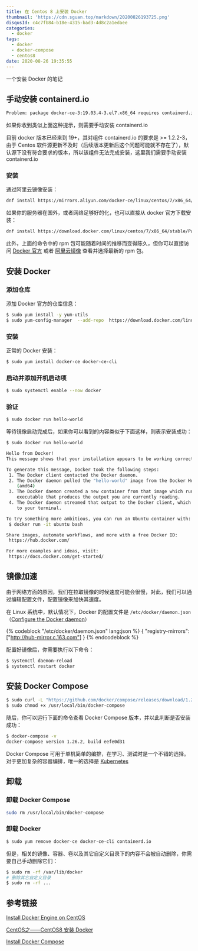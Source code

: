 ```yaml
---
title: 在 Centos 8 上安装 Docker
thumbnail: 'https://cdn.sguan.top/markdown/20200826193725.png'
disqusId: c4c7fb84-b18e-4315-bad3-4d8c2a1edaee
categories:
  - docker
tags:
  - docker
  - docker-compose
  - centos8
date: 2020-08-26 19:35:55
---
```


一个安装 Docker 的笔记

<!-- more -->

## 手动安装 containerd.io

```bash
Problem: package docker-ce-3:19.03.4-3.el7.x86_64 requires containerd.io >= 1.2.2-3
```

如果你收到类似上面这种提示，则需要手动安装 containerd.io

目前 docker 版本已经来到 19+，其对组件 containerd.io 的要求是 >= 1.2.2-3，由于 Centos 软件源更新不及时（后续版本更新后这个问题可能就不存在了），默认源下没有符合要求的版本，所以该组件无法完成安装，这里我们需要手动安装 containerd.io

### 安装

通过阿里云镜像安装：

```bash
dnf install https://mirrors.aliyun.com/docker-ce/linux/centos/7/x86_64/stable/Packages/containerd.io-1.2.6-3.3.el7.x86_64.rpm
```

如果你的服务器在国外，或者网络足够好的化，也可以直接从 docker 官方下载安装：

```bash
dnf install https://download.docker.com/linux/centos/7/x86_64/stable/Packages/containerd.io-1.2.6-3.3.el7.x86_64.rpm
```

此外，上面的命令中的 rpm 包可能随着时间的推移而变得陈久，但你可以直接访问 [Docker 官方](https://download.docker.com/linux/centos/7/x86_64/stable/Packages) 或者 [阿里云镜像](https://mirrors.aliyun.com/docker-ce/linux/centos/7/x86_64/stable/Packages) 查看并选择最新的 rpm 包。

## 安装 Docker

### 添加仓库

添加 Docker 官方的仓库信息：

```bash
$ sudo yum install -y yum-utils
$ sudo yum-config-manager  --add-repo  https://download.docker.com/linux/centos/docker-ce.repo
```

### 安装

正常的 Docker 安装： 

```bash
$ sudo yum install docker-ce docker-ce-cli
```

### 启动并添加开机启动项

```bash
$ sudo systemctl enable --now docker
```

### 验证

```bash
$ sudo docker run hello-world
```

等待镜像启动完成后，如果你可以看到的内容类似于下面这样，则表示安装成功：

```bash
$ sudo docker run hello-world

Hello from Docker!
This message shows that your installation appears to be working correctly.

To generate this message, Docker took the following steps:
 1. The Docker client contacted the Docker daemon.
 2. The Docker daemon pulled the "hello-world" image from the Docker Hub.
    (amd64)
 3. The Docker daemon created a new container from that image which runs the
    executable that produces the output you are currently reading.
 4. The Docker daemon streamed that output to the Docker client, which sent it
    to your terminal.

To try something more ambitious, you can run an Ubuntu container with:
 $ docker run -it ubuntu bash

Share images, automate workflows, and more with a free Docker ID:
 https://hub.docker.com/

For more examples and ideas, visit:
 https://docs.docker.com/get-started/
```

## 镜像加速

由于网络方面的原因，我们在拉取镜像的时候速度可能会很慢，对此，我们可以通过编辑配置文件，配置镜像来加快其速度。

在 Linux 系统中，默认情况下，Docker 的配置文件是 `/etc/docker/daemon.json`（[Configure the Docker daemon](https://docs.docker.com/config/daemon/#configure-the-docker-daemon)）

{% codeblock "/etc/docker/daemon.json" lang:json %}
{
  "registry-mirrors": ["http://hub-mirror.c.163.com"]
}
{% endcodeblock %}

配置好镜像后，你需要执行以下命令：

```bash
$ systemctl daemon-reload 
$ systemctl restart docker
```

## 安装 Docker Compose

```bash
$ sudo curl -L "https://github.com/docker/compose/releases/download/1.26.2/docker-compose-$(uname -s)-$(uname -m)" -o /usr/local/bin/docker-compose
$ sudo chmod +x /usr/local/bin/docker-compose
```

随后，你可以运行下面的命令查看 Docker Compose 版本，并以此判断是否安装成功：

```bash
$ docker-compose -v
docker-compose version 1.26.2, build eefe0d31
```

Docker Compose 可用于单机简单的编排，在学习、测试时是一个不错的选择。对于更加复杂的容器编排，唯一的选择是 [Kubernetes](https://kubernetes.io)

## 卸载

### 卸载 Docker Compose

```bash
sudo rm /usr/local/bin/docker-compose
```

### 卸载 Docker

```bash
$ sudo yum remove docker-ce docker-ce-cli containerd.io
```

但是，相关的镜像、容器、卷以及其它自定义目录下的内容不会被自动删除，你需要自己手动删除它们：

```bash
$ sudo rm -rf /var/lib/docker
# 删除其它自定义目录
$ sudo rm -rf ...
```

## 参考链接

[Install Docker Engine on CentOS](https://docs.docker.com/engine/install/centos/)

[CentOS之——CentOS8 安装 Docker](https://blog.csdn.net/l1028386804/article/details/105480007)

[Install Docker Compose](https://docs.docker.com/compose/install/#install-compose-on-linux-systems)